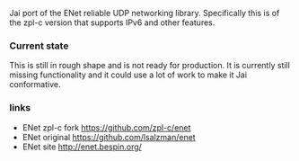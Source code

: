 
Jai port of the ENet reliable UDP networking library. Specifically this is of the zpl-c version that supports IPv6 and other features.

### Current state

This is still in rough shape and is not ready for production. It is currently still missing functionality and it could use a lot of work to make it Jai conformative.

### links

- ENet zpl-c fork https://github.com/zpl-c/enet
- ENet original https://github.com/lsalzman/enet
- ENet site http://enet.bespin.org/

